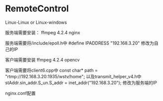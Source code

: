 # RemoteControl
Linux-Linux or Linux-windows

服务端需要安装：
ffmpeg 4.2.4
nginx

服务端需要将/include/epoll.h中
#define IPADDRESS "192.168.3.20"
修改为自己的IP

客户端需要安装
ffmpeg 4.2.4
opencv

客户端需要将client6.cpp中
const char* path = "rtmp://192.168.3.20:1935/wstv/home";
以及transmit_helper_v4.h中
stAddr.sin_addr.S_un.S_addr = inet_addr("192.168.3.20");
修改为服务端的IP

nginx.conf配置
